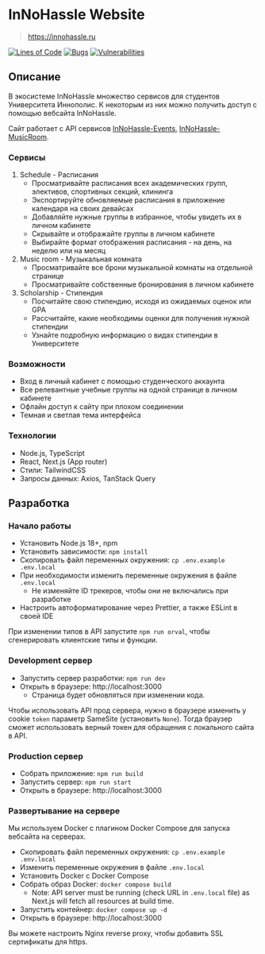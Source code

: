 # InNoHassle Website

> https://innohassle.ru

[![Lines of Code](https://sonarcloud.io/api/project_badges/measure?project=one-zero-eight_InNoHassle-Website&metric=ncloc)](https://sonarcloud.io/summary/new_code?id=one-zero-eight_InNoHassle-Website)
[![Bugs](https://sonarcloud.io/api/project_badges/measure?project=one-zero-eight_InNoHassle-Website&metric=bugs)](https://sonarcloud.io/summary/new_code?id=one-zero-eight_InNoHassle-Website)
[![Vulnerabilities](https://sonarcloud.io/api/project_badges/measure?project=one-zero-eight_InNoHassle-Website&metric=vulnerabilities)](https://sonarcloud.io/summary/new_code?id=one-zero-eight_InNoHassle-Website)

## Описание

В экосистеме InNoHassle множество сервисов для студентов Университета Иннополис.
К некоторым из них можно получить доступ с помощью вебсайта InNoHassle.

Сайт работает с API сервисов [InNoHassle-Events](https://github.com/one-zero-eight/InNoHassle-Events), [InNoHassle-MusicRoom](https://github.com/one-zero-eight/InNoHassle-MusicRoom).

### Сервисы

1. Schedule - Расписания
   - Просматривайте расписания всех академических групп, элективов, спортивных секций, клининга
   - Экспортируйте обновляемые расписания в приложение календаря на своих девайсах
   - Добавляйте нужные группы в избранное, чтобы увидеть их в личном кабинете
   - Скрывайте и отображайте группы в личном кабинете
   - Выбирайте формат отображения расписания - на день, на неделю или на месяц
2. Music room - Музыкальная комната
   - Просматривайте все брони музыкальной комнаты на отдельной странице
   - Просматривайте собственные бронирования в личном кабинете
3. Scholarship - Стипендия
   - Посчитайте свою стипендию, исходя из ожидаемых оценок или GPA
   - Рассчитайте, какие необходимы оценки для получения нужной стипендии
   - Узнайте подробную информацию о видах стипендии в Университете

### Возможности

- Вход в личный кабинет с помощью студенческого аккаунта
- Все релевантные учебные группы на одной странице в личном кабинете
- Офлайн доступ к сайту при плохом соединении
- Темная и светлая тема интерфейса

### Технологии

- Node.js, TypeScript
- React, Next.js (App router)
- Стили: TailwindCSS
- Запросы данных: Axios, TanStack Query

## Разработка

### Начало работы

- Установить Node.js 18+, npm
- Установить зависимости: `npm install`
- Скопировать файл переменных окружения: `cp .env.example .env.local`
- При необходимости изменить переменные окружения в файле `.env.local`
  - Не изменяйте ID трекеров, чтобы они не включались при разработке
- Настроить автоформатирование через Prettier, а также ESLint в своей IDE

При изменении типов в API запустите `npm run orval`, чтобы сгенерировать клиентские типы и функции.

### Development сервер

- Запустить сервер разработки: `npm run dev`
- Открыть в браузере: http://localhost:3000
  - Страница будет обновляться при изменении кода.

Чтобы использовать API прод сервера, нужно в браузере изменить у cookie `token` параметр SameSite (установить `None`).
Тогда браузер сможет использовать верный токен для обращения с локального сайта в API.

### Production сервер

- Собрать приложение: `npm run build`
- Запустить сервер: `npm run start`
- Открыть в браузере: http://localhost:3000

### Развертывание на сервере

Мы используем Docker с плагином Docker Compose для запуска вебсайта на серверах.

- Скопировать файл переменных окружения: `cp .env.example .env.local`
- Изменить переменные окружения в файле `.env.local`
- Установить Docker с Docker Compose
- Собрать образ Docker: `docker compose build`
  - Note: API server must be running (check URL in `.env.local` file)
    as Next.js will fetch all resources at build time.
- Запустить контейнер: `docker compose up -d`
- Открыть в браузере: http://localhost:3000

Вы можете настроить Nginx reverse proxy, чтобы добавить SSL сертификаты для https.
